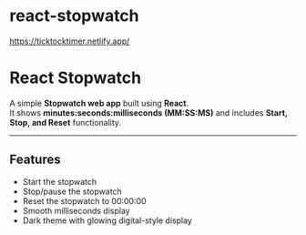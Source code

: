 # react-stopwatch
https://ticktocktimer.netlify.app/
# React Stopwatch

A simple **Stopwatch web app** built using **React**.  
It shows **minutes:seconds:milliseconds (MM:SS:MS)** and includes **Start, Stop, and Reset** functionality.

---

## Features

- Start the stopwatch
- Stop/pause the stopwatch
- Reset the stopwatch to 00:00:00
- Smooth milliseconds display
- Dark theme with glowing digital-style display
